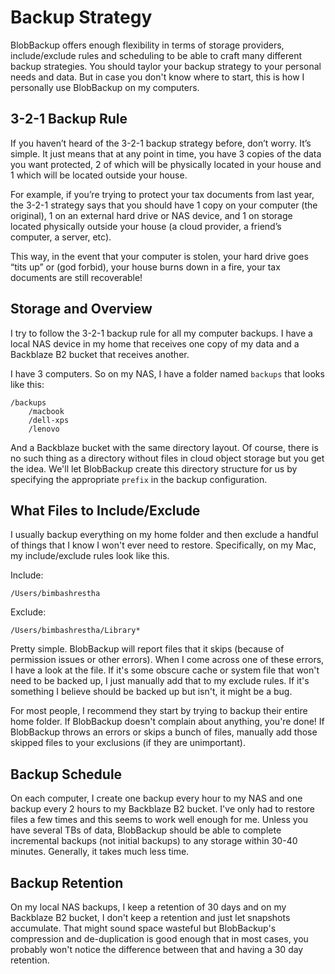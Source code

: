 # Backup Strategy

BlobBackup offers enough flexibility in terms of storage providers,
include/exclude rules and scheduling to be able to craft many 
different backup strategies. You should taylor your backup strategy
to your personal needs and data. But in case you don't know where 
to start, this is how I personally use BlobBackup on my computers.

## 3-2-1 Backup Rule

If you haven’t heard of the 3-2-1 backup strategy before, don’t worry. 
It’s simple. It just means that at any point in time, you have 3 copies 
of the data you want protected, 2 of which will be physically located 
in your house and 1 which will be located outside your house.

For example, if you’re trying to protect your tax documents from 
last year, the 3-2-1 strategy says that you should have 1 copy on your 
computer (the original), 1 on an external hard drive or NAS device, 
and 1 on storage located physically outside your house (a cloud provider, 
a friend’s computer, a server, etc).

This way, in the event that your computer is stolen, your hard drive goes 
“tits up” or (god forbid), your house burns down in a fire, 
your tax documents are still recoverable!

## Storage and Overview

I try to follow the 3-2-1 backup rule for all my computer backups.
I have a local NAS device in my home that receives one copy of my 
data and a Backblaze B2 bucket that receives another. 

I have 3 computers. So on my NAS, I have a folder named 
`backups` that looks like this:

```
/backups
    /macbook
    /dell-xps
    /lenovo
```

And a Backblaze bucket with the same directory layout. Of course, 
there is no such thing as a directory without files in cloud object
storage but you get the idea. We'll let BlobBackup create this 
directory structure for us by specifying the appropriate `prefix`
in the backup configuration.

## What Files to Include/Exclude

I usually backup everything on my home folder and then exclude a 
handful of things that I know I won't ever need to restore. 
Specifically, on my Mac, my include/exclude rules look like this.

Include:
```
/Users/bimbashrestha
```

Exclude:
```
/Users/bimbashrestha/Library*
```

Pretty simple. BlobBackup will report files that it skips (because
of permission issues or other errors). When I come across one of 
these errors, I have a look at the file. If it's some obscure 
cache or system file that won't need to be backed up, I just 
manually add that to my exclude rules. If it's something I believe 
should be backed up but isn't, it might be a bug. 

For most people, I recommend they start by trying to backup their 
entire home folder. If BlobBackup doesn't complain about anything,
you're done! If BlobBackup throws an errors or skips a bunch of files,
manually add those skipped files to your exclusions (if they
are unimportant).

## Backup Schedule

On each computer, I create one backup every hour to my NAS and one 
backup every 2 hours to my Backblaze B2 bucket. I've only had to 
restore files a few times and this seems to work well enough for me. 
Unless you have several TBs of data, BlobBackup should be able to 
complete incremental backups (not initial backups) to any storage 
within 30-40 minutes. Generally, it takes much less time. 

## Backup Retention

On my local NAS backups, I keep a retention of 30 days and on my 
Backblaze B2 bucket, I don't keep a retention and just let 
snapshots accumulate. That might sound space wasteful but BlobBackup's 
compression and de-duplication is good enough that in most cases,
you probably won't notice the difference between that and having 
a 30 day retention.


